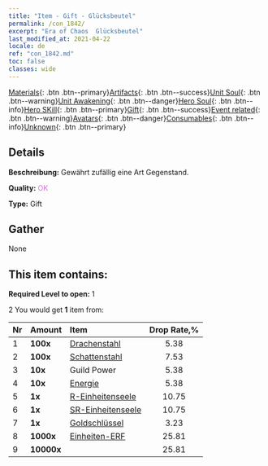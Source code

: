 ```yaml
---
title: "Item - Gift - Glücksbeutel"
permalink: /con_1842/
excerpt: "Era of Chaos  Glücksbeutel"
last_modified_at: 2021-04-22
locale: de
ref: "con_1842.md"
toc: false
classes: wide
---
```

 [Materials](/ItemsDE/){: .btn .btn--primary}[Artifacts](/ItemsDE/Artifacts/){: .btn .btn--success}[Unit Soul](/ItemsDE/UnitSoul/){: .btn .btn--warning}[Unit Awakening](/ItemsDE/UnitAwakening/){: .btn .btn--danger}[Hero Soul](/ItemsDE/HeroSoul/){: .btn .btn--info}[Hero SKill](/ItemsDE/HeroSkill/){: .btn .btn--primary}[Gift](/ItemsDE/Gift/){: .btn .btn--success}[Event related](/ItemsDE/Events/){: .btn .btn--warning}[Avatars](/ItemsDE/Avatars/){: .btn .btn--danger}[Consumables](/ItemsDE/Consumables/){: .btn .btn--info}[Unknown](/ItemsDE/Unknown/){: .btn .btn--primary}

## Details
 **Beschreibung:** Gewährt zufällig eine Art Gegenstand.

 **Quality:** <span style="color: #DA70D6">OK</span>

 **Type:** Gift

## Gather

  None

## This item contains:

 **Required Level to open:** 1

 2 You would get **1** item  from:

  | Nr | Amount |     Item    | Drop Rate,% |
  |:---|:-------|:------------|:---------:|
  | 1 |  **100x** | [Drachenstahl](/de/Items/con_880/) | 5.38 | 
  | 2 |  **100x** | [Schattenstahl](/de/Items/con_881/) | 7.53 | 
  | 3 |  **10x** | Guild Power | 5.38 | 
  | 4 |  **10x** | [Energie](/de/Items/con_900/) | 5.38 | 
  | 5 |  **1x** | [R-Einheitenseele](/de/Items/con_533/) | 10.75 | 
  | 6 |  **1x** | [SR-Einheitenseele](/de/Items/con_534/) | 10.75 | 
  | 7 |  **1x** | [Goldschlüssel](/de/Items/con_783/) | 3.23 | 
  | 8 |  **1000x** | [Einheiten-ERF](/de/Items/con_902/) | 25.81 | 
  | 9 |  **10000x** | <i class="fas fa-coins"/> | 25.81 | 
